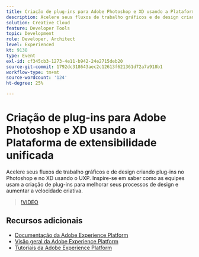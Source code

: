 ```yaml
---
title: Criação de plug-ins para Adobe Photoshop e XD usando a Plataforma de extensibilidade unificada
description: Acelere seus fluxos de trabalho gráficos e de design criando plug-ins no Photoshop e no XD usando o UXP. Inspire-se em saber como as equipes usam a criação de plug-ins para melhorar seus processos de design e aumentar a velocidade criativa.
solution: Creative Cloud
feature: Developer Tools
topic: Development
role: Developer, Architect
level: Experienced
kt: 9138
type: Event
exl-id: cf345cb3-1273-4e11-b942-24e2715deb20
source-git-commit: 1792dc318643aec2c12613f621361d72a7a918b1
workflow-type: tm+mt
source-wordcount: '124'
ht-degree: 25%

---
```


# Criação de plug-ins para Adobe Photoshop e XD usando a Plataforma de extensibilidade unificada

Acelere seus fluxos de trabalho gráficos e de design criando plug-ins no Photoshop e no XD usando o UXP. Inspire-se em saber como as equipes usam a criação de plug-ins para melhorar seus processos de design e aumentar a velocidade criativa.

>[!VIDEO](https://video.tv.adobe.com/v/337593/?quality=12&learn=on&hidetitle=true)

## Recursos adicionais

- [Documentação da Adobe Experience Platform](https://experienceleague.adobe.com/docs/experience-platform.html?lang=pt-BR)
- [Visão geral da Adobe Experience Platform](https://experienceleague.adobe.com/docs/experience-platform/landing/home.html?lang=pt-BR)
- [Tutoriais da Adobe Experience Platform](https://experienceleague.adobe.com/docs/platform-learn/tutorials/overview.html?lang=pt-BR)
